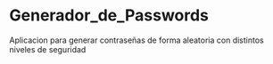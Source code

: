 # Generador_de_Passwords
 Aplicacion para generar contraseñas de forma aleatoria con distintos niveles de seguridad
